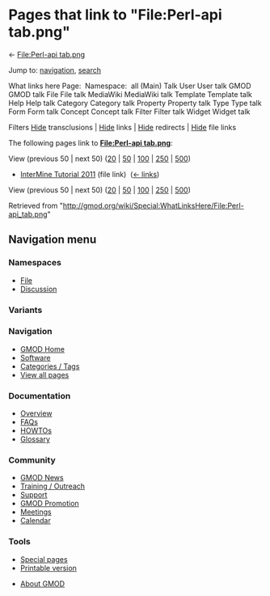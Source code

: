 <div id="mw-page-base" class="noprint">

</div>

<div id="mw-head-base" class="noprint">

</div>

<div id="content" class="mw-body" role="main">

<span id="top"></span>

<div id="mw-js-message" style="display:none;">

</div>



# <span dir="auto">Pages that link to "File:Perl-api tab.png"</span>

<div id="bodyContent">

<div id="contentSub">

← [File:Perl-api
tab.png](/wiki/File:Perl-api_tab.png "File:Perl-api tab.png")

</div>

<div id="jump-to-nav" class="mw-jump">

Jump to: [navigation](#mw-navigation), [search](#p-search)

</div>

<div id="mw-content-text">

What links here Page:  Namespace:  all (Main) Talk User User talk GMOD
GMOD talk File File talk MediaWiki MediaWiki talk Template Template talk
Help Help talk Category Category talk Property Property talk Type Type
talk Form Form talk Concept Concept talk Filter Filter talk Widget
Widget talk

Filters
[Hide](/mediawiki/index.php?title=Special:WhatLinksHere/File:Perl-api_tab.png&hidetrans=1 "Special:WhatLinksHere/File:Perl-api tab.png")
transclusions \|
[Hide](/mediawiki/index.php?title=Special:WhatLinksHere/File:Perl-api_tab.png&hidelinks=1 "Special:WhatLinksHere/File:Perl-api tab.png")
links \|
[Hide](/mediawiki/index.php?title=Special:WhatLinksHere/File:Perl-api_tab.png&hideredirs=1 "Special:WhatLinksHere/File:Perl-api tab.png")
redirects \|
[Hide](/mediawiki/index.php?title=Special:WhatLinksHere/File:Perl-api_tab.png&hideimages=1 "Special:WhatLinksHere/File:Perl-api tab.png")
file links

The following pages link to **[File:Perl-api
tab.png](/wiki/File:Perl-api_tab.png "File:Perl-api tab.png")**:

View (previous 50 \| next 50)
([20](/mediawiki/index.php?title=Special:WhatLinksHere/File:Perl-api_tab.png&limit=20 "Special:WhatLinksHere/File:Perl-api tab.png")
\|
[50](/mediawiki/index.php?title=Special:WhatLinksHere/File:Perl-api_tab.png&limit=50 "Special:WhatLinksHere/File:Perl-api tab.png")
\|
[100](/mediawiki/index.php?title=Special:WhatLinksHere/File:Perl-api_tab.png&limit=100 "Special:WhatLinksHere/File:Perl-api tab.png")
\|
[250](/mediawiki/index.php?title=Special:WhatLinksHere/File:Perl-api_tab.png&limit=250 "Special:WhatLinksHere/File:Perl-api tab.png")
\|
[500](/mediawiki/index.php?title=Special:WhatLinksHere/File:Perl-api_tab.png&limit=500 "Special:WhatLinksHere/File:Perl-api tab.png"))

- [InterMine Tutorial
  2011](/wiki/InterMine_Tutorial_2011 "InterMine Tutorial 2011") (file
  link) ‎ <span class="mw-whatlinkshere-tools">([←
  links](/mediawiki/index.php?title=Special:WhatLinksHere&target=InterMine+Tutorial+2011 "Special:WhatLinksHere"))</span>

View (previous 50 \| next 50)
([20](/mediawiki/index.php?title=Special:WhatLinksHere/File:Perl-api_tab.png&limit=20 "Special:WhatLinksHere/File:Perl-api tab.png")
\|
[50](/mediawiki/index.php?title=Special:WhatLinksHere/File:Perl-api_tab.png&limit=50 "Special:WhatLinksHere/File:Perl-api tab.png")
\|
[100](/mediawiki/index.php?title=Special:WhatLinksHere/File:Perl-api_tab.png&limit=100 "Special:WhatLinksHere/File:Perl-api tab.png")
\|
[250](/mediawiki/index.php?title=Special:WhatLinksHere/File:Perl-api_tab.png&limit=250 "Special:WhatLinksHere/File:Perl-api tab.png")
\|
[500](/mediawiki/index.php?title=Special:WhatLinksHere/File:Perl-api_tab.png&limit=500 "Special:WhatLinksHere/File:Perl-api tab.png"))

</div>

<div class="printfooter">

Retrieved from
"<http://gmod.org/wiki/Special:WhatLinksHere/File:Perl-api_tab.png>"

</div>

<div id="catlinks" class="catlinks catlinks-allhidden">

</div>

<div class="visualClear">

</div>

</div>

</div>

<div id="mw-navigation">

## Navigation menu

<div id="mw-head">



<div id="left-navigation">

<div id="p-namespaces" class="vectorTabs" role="navigation"
aria-labelledby="p-namespaces-label">

### Namespaces

- <span id="ca-nstab-image"><a href="/wiki/File:Perl-api_tab.png" accesskey="c"
  title="View the file page [c]">File</a></span>
- <span id="ca-talk"><a
  href="/mediawiki/index.php?title=File_talk:Perl-api_tab.png&amp;action=edit&amp;redlink=1"
  accesskey="t"
  title="Discussion about the content page [t]">Discussion</a></span>

</div>

<div id="p-variants" class="vectorMenu emptyPortlet" role="navigation"
aria-labelledby="p-variants-label">

### 

### Variants[](#)

<div class="menu">

</div>

</div>

</div>





</div>

</div>

</div>

<div id="mw-panel">

<div id="p-logo" role="banner">

<a href="/wiki/Main_Page"
style="background-image: url(http://gmod.org/images/GMOD-cogs.png);"
title="Visit the main page"></a>

</div>

<div id="p-Navigation" class="portal" role="navigation"
aria-labelledby="p-Navigation-label">

### Navigation

<div class="body">

- <span id="n-GMOD-Home">[GMOD Home](/wiki/Main_Page)</span>
- <span id="n-Software">[Software](/wiki/GMOD_Components)</span>
- <span id="n-Categories-.2F-Tags">[Categories /
  Tags](/wiki/Categories)</span>
- <span id="n-View-all-pages">[View all
  pages](/wiki/Special:AllPages)</span>

</div>

</div>

<div id="p-Documentation" class="portal" role="navigation"
aria-labelledby="p-Documentation-label">

### Documentation

<div class="body">

- <span id="n-Overview">[Overview](/wiki/Overview)</span>
- <span id="n-FAQs">[FAQs](/wiki/Category:FAQ)</span>
- <span id="n-HOWTOs">[HOWTOs](/wiki/Category:HOWTO)</span>
- <span id="n-Glossary">[Glossary](/wiki/Glossary)</span>

</div>

</div>

<div id="p-Community" class="portal" role="navigation"
aria-labelledby="p-Community-label">

### Community

<div class="body">

- <span id="n-GMOD-News">[GMOD News](/wiki/GMOD_News)</span>
- <span id="n-Training-.2F-Outreach">[Training /
  Outreach](/wiki/Training_and_Outreach)</span>
- <span id="n-Support">[Support](/wiki/Support)</span>
- <span id="n-GMOD-Promotion">[GMOD
  Promotion](/wiki/GMOD_Promotion)</span>
- <span id="n-Meetings">[Meetings](/wiki/Meetings)</span>
- <span id="n-Calendar">[Calendar](/wiki/Calendar)</span>

</div>

</div>

<div id="p-tb" class="portal" role="navigation"
aria-labelledby="p-tb-label">

### Tools

<div class="body">

- <span id="t-specialpages"><a href="/wiki/Special:SpecialPages" accesskey="q"
  title="A list of all special pages [q]">Special pages</a></span>
- <span id="t-print"><a
  href="/mediawiki/index.php?title=Special:WhatLinksHere/File:Perl-api_tab.png&amp;printable=yes"
  rel="alternate" accesskey="p"
  title="Printable version of this page [p]">Printable version</a></span>

</div>

</div>

</div>

</div>

<div id="footer" role="contentinfo">

- <span id="footer-places-about">[About
  GMOD](/wiki/GMOD:About "GMOD:About")</span>

<!-- -->






</div>
